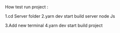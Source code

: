 How test run project : 

1.cd Server folder
2.yarn dev start build server node Js

3.Add new terminal
4.yarn dev start build project
